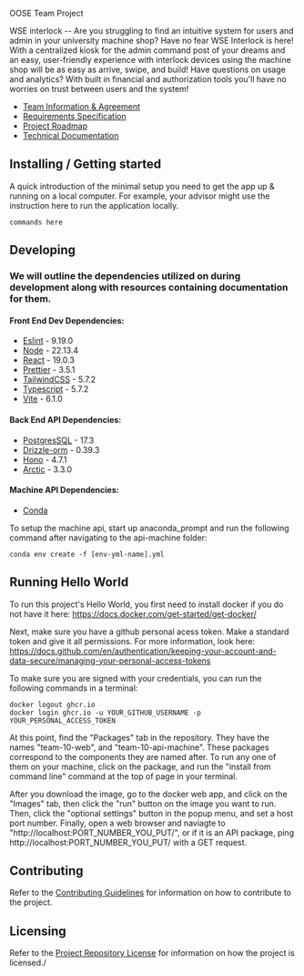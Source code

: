 OOSE Team Project

WSE interlock -- Are you struggling to find an intuitive system for users and admin in your university machine shop? Have no fear WSE Interlock is here! With a centralized kiosk for the admin command post of your dreams and an easy, user-friendly experience with interlock devices using the machine shop will be as easy as arrive, swipe, and build! Have questions on usage and analytics? With built in financial and authorization tools you'll have no worries on trust between users and the system!

- [Team Information & Agreement](./docs/team-agreement.md)
- [Requirements Specification](./docs/requirements-specification.md)
- [Project Roadmap](./docs/roadmap.md)
- [Technical Documentation](./docs/technical-documentation.md)

## Installing / Getting started

A quick introduction of the minimal setup you need to get the app up & running on a local computer. For example, your advisor might use the instruction here to run the application locally.

```shell
commands here
```

## Developing

### We will outline the dependencies utilized on during development along with resources containing documentation for them.

#### Front End Dev Dependencies:
- [Eslint](https://eslint.org/docs/latest/) - 9.19.0
- [Node](https://nodejs.org/en/learn/getting-started/introduction-to-nodejs) - 22.13.4
- [React](https://react.dev/learn) - 19.0.3
- [Prettier](https://prettier.io/docs/install) - 3.5.1
- [TailwindCSS](https://tailwindcss.com/docs/installation/using-vite) - 5.7.2
- [Typescript](https://www.typescriptlang.org/docs/) - 5.7.2
- [Vite](https://vite.dev/guide/) - 6.1.0

#### Back End API Dependencies:
- [PostgresSQL](https://www.postgresql.org/download/) - 17.3
- [Drizzle-orm](https://orm.drizzle.team/docs/overview) - 0.39.3
- [Hono](https://hono.dev/docs/) - 4.7.1
- [Arctic](https://arcticjs.dev/) - 3.3.0

#### Machine API Dependencies:
- [Conda](https://docs.conda.io/projects/conda/en/latest/user-guide/install/index.html)
 

To setup the machine api, start up anaconda_prompt and run the following command after navigating to the api-machine folder: 

```shell
conda env create -f [env-yml-name].yml
```

## Running Hello World

To run this project's Hello World, you first need to install docker if you do not have it here: https://docs.docker.com/get-started/get-docker/

Next, make sure you have a github personal acess token. Make a standard token and give it all permissions. For more information, look here: https://docs.github.com/en/authentication/keeping-your-account-and-data-secure/managing-your-personal-access-tokens

To make sure you are signed with your credentials, you can run the following commands in a terminal:

```shell
docker logout ghcr.io
docker login ghcr.io -u YOUR_GITHUB_USERNAME -p YOUR_PERSONAL_ACCESS_TOKEN
```

At this point, find the "Packages" tab in the repository. They have the names "team-10-web", and "team-10-api-machine". These packages correspond to the components they are named after. To run any one of them on your machine, click on the package, and run the "install from command line" command at the top of page in your terminal.

After you download the image, go to the docker web app, and click on the "Images" tab, then click the "run" button on the image you want to run.
Then, click the "optional settings" button in the popup menu, and set a host port number.
Finally, open a web browser and naviagte to "http://localhost:PORT_NUMBER_YOU_PUT/", or if it is an API package, ping http://localhost:PORT_NUMBER_YOU_PUT/ with a GET request.

## Contributing
Refer to the [Contributing Guidelines](./CONTRIBUTING.md) for information on how to contribute to the project.

## Licensing

Refer to the [Project Repository License](./LICENSE.md) for information on how the project is licensed./

